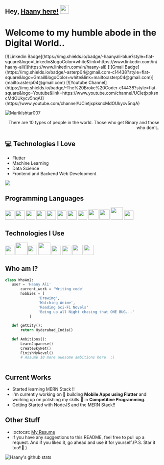 ## Hey, [Haany here!](https://www.youtube.com/channel/UCietjxpksncMdOUkycv5nqA)  <img src="https://media.giphy.com/media/hvRJCLFzcasrR4ia7z/giphy.gif" width="28px" height="28px">

<h1>Welcome to my humble abode in the Digital World..</h1> 
[![Linkedin Badge](https://img.shields.io/badge/-haanyali-blue?style=flat-square&logo=Linkedin&logoColor=white&link=https://www.linkedin.com/in/haany-ali)](https://www.linkedin.com/in/haany-ali) [![Gmail Badge](https://img.shields.io/badge/-asterp04@gmail.com-c14438?style=flat-square&logo=Gmail&logoColor=white&link=mailto:asterp04@gmail.com)](mailto:asterp04@gmail.com) [![Youtube Channel](https://img.shields.io/badge/-The%20Broke%20Coder-c14438?style=flat-square&logo=Youtube&link=https://www.youtube.com/channel/UCietjxpksncMdOUkycv5nqA)](https://www.youtube.com/channel/UCietjxpksncMdOUkycv5nqA)
<p align="left"> <img src="https://komarev.com/ghpvc/?username=MarikIshtar007" alt="MarikIshtar007" /> </p>

<div style="text-align: right">There are 10 types of people in the world. Those who get Binary and those who don't.. </div>

## :computer: Technologies I Love
* Flutter
* Machine Learning
* Data Science
* Frontend and Backend Web Development

<img src = "https://github-readme-stats.vercel.app/api/top-langs/?username=MarikIshtar007&layout=compact">

## Programming Languages
<img src = 'https://github.com/MarikIshtar007/MarikIshtar007/blob/master/images/c-original.svg' width='30'/> <img src = 'https://github.com/MarikIshtar007/MarikIshtar007/blob/master/images/cpp.svg' width='30'/> <img src = 'https://github.com/MarikIshtar007/MarikIshtar007/blob/master/images/python2.png' height='30'/>  <img src = 'https://github.com/MarikIshtar007/MarikIshtar007/blob/master/images/html.svg' width='30'/> <img src='https://github.com/MarikIshtar007/MarikIshtar007/blob/master/images/java.svg' width='30'/> <img src = 'https://github.com/MarikIshtar007/MarikIshtar007/blob/master/images/kotlin.svg' width='30'/> <img src = 'https://github.com/MarikIshtar007/MarikIshtar007/blob/master/images/css.svg' width='30'/> <img src = 'https://github.com/MarikIshtar007/MarikIshtar007/blob/master/images/js.svg' width='30'/> <img src = 'https://github.com/MarikIshtar007/MarikIshtar007/blob/master/images/bootstrap.svg' width='33'/> <img src = 'https://github.com/MarikIshtar007/MarikIshtar007/blob/master/images/dart.svg' width='33'/> <img src = 'https://github.com/MarikIshtar007/MarikIshtar007/blob/master/images/php.svg' width='40'/>
 <img src = 'https://github.com/MarikIshtar007/MarikIshtar007/blob/master/images/sql.svg' width='30'/> 
 
 ## Technologies I Use
 <img src = 'https://github.com/MarikIshtar007/MarikIshtar007/blob/master/images/pycharm.svg' width='30'/>  <img src = 'https://github.com/MarikIshtar007/MarikIshtar007/blob/master/images/android.svg' height='40'/><img src = 'https://github.com/MarikIshtar007/MarikIshtar007/blob/master/images/flutter-logo.svg' width='30'/> <img src = 'https://github.com/MarikIshtar007/MarikIshtar007/blob/master/images/django.svg' height='40'/> <img src = 'https://github.com/MarikIshtar007/MarikIshtar007/blob/master/images/flask.png' width='30'/> <img src = 'https://github.com/MarikIshtar007/MarikIshtar007/blob/master/images/git.svg' width='30'/> <img src = 'https://github.com/MarikIshtar007/MarikIshtar007/blob/master/images/nodejs.svg' width='33'/> <img src = 'https://github.com/MarikIshtar007/MarikIshtar007/blob/master/images/react.svg' width='33'/>
 
 ## Who am I?
 ```python
 class WhoAmI:
 	user = 'Haany Ali'
		current_work = 'Writing code'
		hobbies = [
				'Drawing',
				'Watching Anime',
				'Reading Sci-Fi Novels'
				'Being up all Night chasing that ONE BUG...'
			]
	
	def getCity():
		return Hyderabad_India()
	
	def Ambitions():
		LearnJapanese()
		CreateSkyNet()
		FinishMyNovel()
		# Assume 10 more awesome ambitions here  ;)
	
 ```
 
## Current Works
 * Started learning MERN Stack !!
 * I'm currently working on 🔭 building **Mobile Apps using Flutter** and working up on polishing my skills 🌱 in **Competitive Programming**.
 * Getting Started with NodeJS and the MERN Stack!!
 
## Other Stuff
  - :octocat: [My Resume](https://drive.google.com/file/d/1tFL1gHFPw3MXzfW98oQEFjs2jQSGiVjw/view?usp=share_link)
  - If you have any suggestions to this README, feel free to pull up a request. And if you liked it, go ahead and use it for yourself.(P.S. Star it too!!:grimacing: )

![Haany's github stats](https://github-readme-stats.vercel.app/api?username=MarikIshtar007&show_icons=true&hide=[%22issues%22])
 
 
